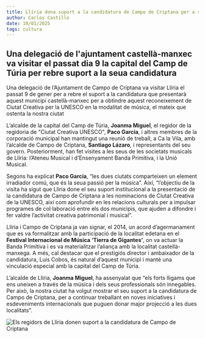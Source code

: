 ```yaml
---
title: Llíria dona suport a la candidatura de Campo de Criptana per a ser Ciutat Creativa de la Música per la UNESCO
author: Carlos Castillo
date: 10/01/2025
tags: cultura
---
```


## Una delegació de l'ajuntament castellà-manxec va visitar el passat dia 9 la capital del Camp de Túria per rebre suport a la seua candidatura

Una delegació de l’Ajuntament de Campo de Criptana va visitar Llíria el passat 9 de gener per a rebre el suport a la candidatura que presentarà aquest municipi castellà-manxec per a obtindre aquest reconeixement de Ciutat Creativa per la UNESCO en la modalitat de música, el mateix que ostenta la nostra ciutat

L’alcalde de la capital del Camp de Túria, **Joanma Miguel**, el regidor de la regidoria de "Ciutat Creativa UNESCO", **Paco García**, i altres membres de la corporació municipal han mantingut una reunió de treball, a Ca la Vila, amb l’alcalde de Campo de Criptana, **Santiago Lázaro**, i representants del seu govern. Posteriorment, han fet visites a les seus de les societats musicals de Llíria: l’Ateneu Musical i d’Ensenyament Banda Primitiva, i la Unió Musical.

Segons ha explicat **Paco García**, “les dues ciutats comparteixen un element irradiador comú, que és la seua passió per la música”. Així, “l’objectiu de la visita ha sigut que Llíria done el seu suport institucional a la presentació de la candidatura de Campo de Criptana a les nominacions de Ciutat Creativa de la UNESCO, així com aprofundir en les relacions culturals per a impulsar programes de col·laboració entre els dos municipis, que ajuden a difondre i fer valdre l’activitat creativa patrimonial i musical”.

Llíria i Campo de Criptana ja van signar, el 2014, un acord d’agermanament que es va formalitzar amb la participació de la localitat edetana en el **Festival Internacional de Música ‘Tierra de Gigantes’**, on va actuar la Banda Primitiva i es va materialitzar l’aliança amb la localitat castellà-manxega. A més, cal destacar que el prestigiós director i ambaixador de la candidatura, Luis Cobos, és natural d’aquest municipi i manté una vinculació especial amb la capital del Camp de Túria.

L’alcalde de Llíria, **Joanma Miguel**, ha assenyalat que “els forts lligams que ens uneixen a través de la música i dels seus professionals són innegables. Per això, la nostra ciutat ha volgut mostrar el seu suport a la candidatura de Campo de Criptana, per a continuar treballant en noves iniciatives i esdeveniments internacionals que puguen donar major projecció a les dues localitats”.

![Els regidors de Llíria donen suport a la candidatura de Campo de Criptana](/assets/continguts/recursos/20250110-Camp-de-Criptana.jpg "Llíria dona suport a la candidatura de Campo de Criptana")

